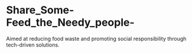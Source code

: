 # Share_Some-Feed_the_Needy_people-
Aimed at reducing food waste and promoting social responsibility through tech-driven solutions.
